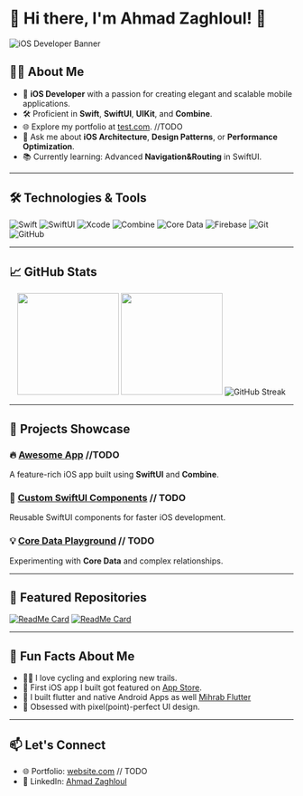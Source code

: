 # 👋 Hi there, I'm Ahmad Zaghloul! 🚀 

![iOS Developer Banner](https://i.pinimg.com/originals/9c/6f/a4/9c6fa4011953531ffe27a10e3f8f8899.png)
## 👨‍💻 About Me

- 🎯 **iOS Developer** with a passion for creating elegant and scalable mobile applications.
- 🛠 Proficient in **Swift**, **SwiftUI**, **UIKit**, and **Combine**.
- 🌐 Explore my portfolio at [test.com](https://test.com). //TODO
- 💬 Ask me about **iOS Architecture**, **Design Patterns**, or **Performance Optimization**.
- 📚 Currently learning: Advanced **Navigation&Routing** in SwiftUI.

---

## 🛠 Technologies & Tools

![Swift](https://img.shields.io/badge/Swift-%23FA7343.svg?style=flat&logo=swift&logoColor=white)
![SwiftUI](https://img.shields.io/badge/SwiftUI-%2302569B.svg?style=flat&logo=swift&logoColor=white)
![Xcode](https://img.shields.io/badge/Xcode-%231D1D1D.svg?style=flat&logo=xcode&logoColor=white)
![Combine](https://img.shields.io/badge/Combine-%230E76A8.svg?style=flat&logo=swift&logoColor=white)
![Core Data](https://img.shields.io/badge/Core_Data-%23FFD700.svg?style=flat)
![Firebase](https://img.shields.io/badge/Firebase-%23FFCA28.svg?style=flat&logo=firebase&logoColor=black)
![Git](https://img.shields.io/badge/Git-%23F05033.svg?style=flat&logo=git&logoColor=white)
![GitHub](https://img.shields.io/badge/GitHub-%23181717.svg?style=flat&logo=github&logoColor=white)

---

## 📈 GitHub Stats

<div align="center">
  <img height="180em" src="https://github-readme-stats.vercel.app/api?username=AhmedZaghloul19&show_icons=true&hide=prs&theme=radical" />
  <img height="180em" src="https://github-readme-streak-stats.herokuapp.com/?user=AhmedZaghloul19&theme=radical" />
  <img src="https://github-readme-streak-stats.herokuapp.com?user=AhmedZaghloul19" alt="GitHub Streak" /></a>
</div>

---

## 📂 Projects Showcase

### 🔥 [Awesome App](https://github.com/yourusername/awesome-app) //TODO
A feature-rich iOS app built using **SwiftUI** and **Combine**.

### 🌟 [Custom SwiftUI Components](https://github.com/yourusername/custom-swiftUI-components) // TODO
Reusable SwiftUI components for faster iOS development.

### 💡 [Core Data Playground](https://github.com/yourusername/core-data-playground) // TODO
Experimenting with **Core Data** and complex relationships.

---

## 🌟 Featured Repositories

[![ReadMe Card](https://github-readme-stats.vercel.app/api/pin/?username=yourusername&repo=awesome-app&theme=radical)](https://github.com/yourusername/awesome-app)
[![ReadMe Card](https://github-readme-stats.vercel.app/api/pin/?username=yourusername&repo=custom-uikit-components&theme=radical)](https://github.com/yourusername/custom-uikit-components)

---

## 🎉 Fun Facts About Me

- 🚴‍♂️ I love cycling and exploring new trails.
- 📱 First iOS app I built got featured on [App Store]([https://apple.com/app-store](https://apps.apple.com/ae/app/smart-dma/id1292188129)).
- 📱 I built flutter and native Android Apps as well [Mihrab Flutter](https://github.com/AhmedZaghloul19/Mihrab)
- 🎨 Obsessed with pixel(point)-perfect UI design.

---

## 📫 Let's Connect

- 🌐 Portfolio: [website.com](https://website.com) // TODO
- 💼 LinkedIn: [Ahmad Zaghloul](https://www.linkedin.com/in/ahmedmohamedzaghloul/)
